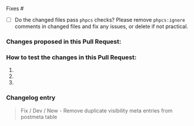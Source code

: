 Fixes # 

- [ ] Do the changed files pass `phpcs` checks? Please remove `phpcs:ignore` comments in changed files and fix any issues, or delete if not practical.

### Changes proposed in this Pull Request:
<!-- Describe the changes made to this Pull Request and the reason for such changes. -->


### How to test the changes in this Pull Request:
<!-- Add detailed instructions for how to test that this PR fixes the issue and confirm that it doesn't break any other features :) -->
1.
2.
3.

### Changelog entry

<!-- Add suggested changelog entry here. For example: -->
> Fix / Dev / New - Remove duplicate visibility meta entries from postmeta table
<!-- See [previous releases](../../releases) for more examples. -->

